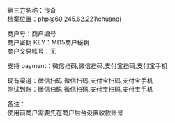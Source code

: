 ﻿第三方名称：传奇  
档案位置：php@60.245.62.221\chuanqi  

商户号：商户编号  
商户密钥 KEY：MD5商户秘钥  
商户交易帐号：无  

支持 payment：微信扫码,微信扫码,支付宝扫码,支付宝手机  

现有渠道：微信扫码,微信扫码,支付宝扫码,支付宝手机  
测试到账：微信扫码,微信扫码,支付宝扫码,支付宝手机  

备注：  
使用前商户需要先在商户后台设置收款账号  